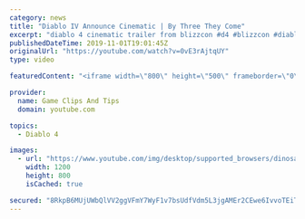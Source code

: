 ```yaml
---
category: news
title: "Diablo IV Announce Cinematic | By Three They Come"
excerpt: "diablo 4 cinematic trailer from blizzcon #d4 #blizzcon #diablo."
publishedDateTime: 2019-11-01T19:01:45Z
originalUrl: "https://youtube.com/watch?v=0vE3rAjtqUY"
type: video

featuredContent: "<iframe width=\"800\" height=\"500\" frameborder=\"0\" src=\"https://www.youtube.com/embed/0vE3rAjtqUY\" allow=\"accelerometer; autoplay; encrypted-media; gyroscope; picture-in-picture\" allowfullscreen></iframe>"

provider:
  name: Game Clips And Tips
  domain: youtube.com

topics:
  - Diablo 4

images:
  - url: "https://www.youtube.com/img/desktop/supported_browsers/dinosaur.png"
    width: 1200
    height: 800
    isCached: true

secured: "8RkpB6MUjUWbQlVV2ggVFmY7WyF1v7bsUdfVdm5L3jgAMEr2CEwe6IvvoTEiTgr2shi/nUxQJyZmtpP+vooRGwcfpYH3zUgHr2wg7UzFTWSIfoAIDmFVECoo8z2HQM4W/vyRO5BhwHAhkLEEyD7pzwiK4M2vhXvfUe3NmcMDn0MZwXSeimv3mid27/EvQ0pDgwu112Avbzl5cdQzNFfI6F68xdJR/Ow6ylokQfwGln3gtThe/IsHXUJB/Pg0nyAabve2M0TYx0z+WYKH4RkgD4cOF1EfMVql0cEdOT/2hSYAyALME38KOX74lUYT9+O/8LCUZTJekVz/UT0jQz35yFMrQYzJYwq9TPmck/PlxN1Zzcco8E1ngKsE+qyQEuQts8vtOwS0WPtfuzBvufm80A==;TXc8OVCZhCM9VoNP856y5A=="
---
```



